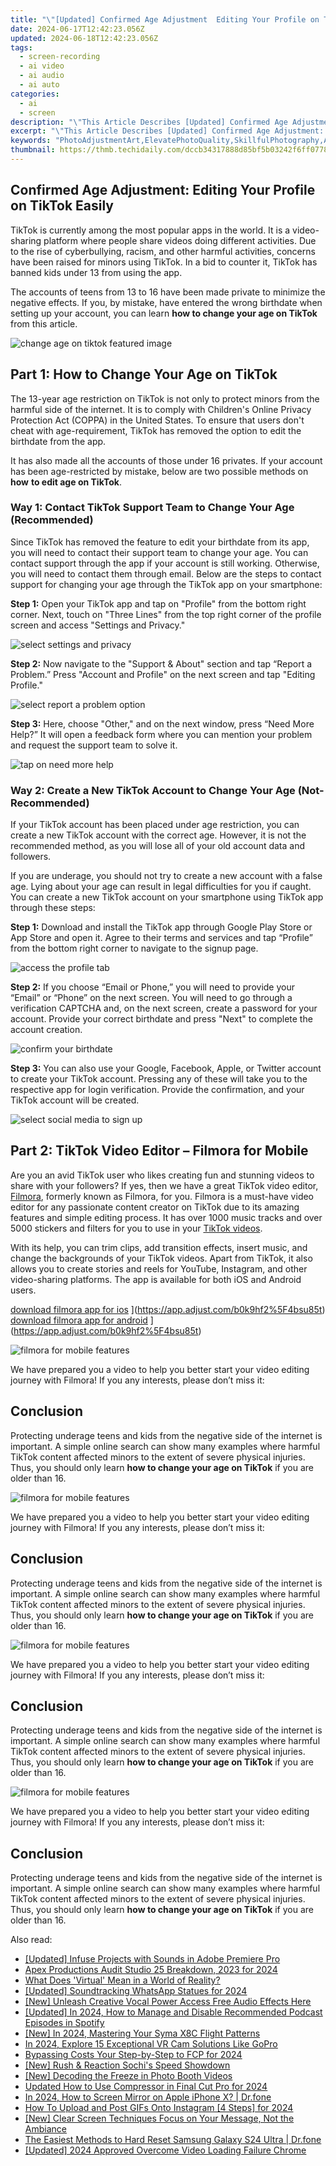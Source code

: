 ```yaml
---
title: "\"[Updated] Confirmed Age Adjustment  Editing Your Profile on TikTok Easily\""
date: 2024-06-17T12:42:23.056Z
updated: 2024-06-18T12:42:23.056Z
tags: 
  - screen-recording
  - ai video
  - ai audio
  - ai auto
categories: 
  - ai
  - screen
description: "\"This Article Describes [Updated] Confirmed Age Adjustment: Editing Your Profile on TikTok Easily\""
excerpt: "\"This Article Describes [Updated] Confirmed Age Adjustment: Editing Your Profile on TikTok Easily\""
keywords: "PhotoAdjustmentArt,ElevatePhotoQuality,SkillfulPhotography,AdaptiveImageTechniques,EnhancedPhotoAesthetics,PhotographyImprovement,CreativeLensCrafting"
thumbnail: https://thmb.techidaily.com/dccb34317888d85bf5b03242f6ff077822b2720dd93141b57f6f0f2fbe555fd1.jpg
---
```


## Confirmed Age Adjustment: Editing Your Profile on TikTok Easily

TikTok is currently among the most popular apps in the world. It is a video-sharing platform where people share videos doing different activities. Due to the rise of cyberbullying, racism, and other harmful activities, concerns have been raised for minors using TikTok. In a bid to counter it, TikTok has banned kids under 13 from using the app.

The accounts of teens from 13 to 16 have been made private to minimize the negative effects. If you, by mistake, have entered the wrong birthdate when setting up your account, you can learn **how to change your age on TikTok** from this article.

![change age on tiktok featured image](https://images.wondershare.com/filmora/article-images/2023/02/how-to-change-age-on-tiktok-1.jpg)

## Part 1: How to Change Your Age on TikTok

The 13-year age restriction on TikTok is not only to protect minors from the harmful side of the internet. It is to comply with Children's Online Privacy Protection Act (COPPA) in the United States. To ensure that users don't cheat with age-requirement, TikTok has removed the option to edit the birthdate from the app.

It has also made all the accounts of those under 16 privates. If your account has been age-restricted by mistake, below are two possible methods on **how** **to edit age on TikTok**.

### Way 1: Contact TikTok Support Team to Change Your Age (Recommended)

Since TikTok has removed the feature to edit your birthdate from its app, you will need to contact their support team to change your age. You can contact support through the app if your account is still working. Otherwise, you will need to contact them through email. Below are the steps to contact support for changing your age through the TikTok app on your smartphone:

**Step 1:** Open your TikTok app and tap on "Profile" from the bottom right corner. Next, touch on "Three Lines" from the top right corner of the profile screen and access "Settings and Privacy."

![select settings and privacy](https://images.wondershare.com/filmora/article-images/2023/02/how-to-change-age-on-tiktok-2.jpg)

**Step 2:** Now navigate to the "Support & About" section and tap “Report a Problem.” Press "Account and Profile" on the next screen and tap "Editing Profile."

![select report a problem option](https://images.wondershare.com/filmora/article-images/2023/02/how-to-change-age-on-tiktok-3.jpg)

**Step 3:** Here, choose "Other," and on the next window, press “Need More Help?” It will open a feedback form where you can mention your problem and request the support team to solve it.

![tap on need more help](https://images.wondershare.com/filmora/article-images/2023/02/how-to-change-age-on-tiktok-4.jpg)

### Way 2: Create a New TikTok Account to Change Your Age (Not-Recommended)

If your TikTok account has been placed under age restriction, you can create a new TikTok account with the correct age. However, it is not the recommended method, as you will lose all of your old account data and followers.

If you are underage, you should not try to create a new account with a false age. Lying about your age can result in legal difficulties for you if caught. You can create a new TikTok account on your smartphone using TikTok app through these steps:

**Step 1:** Download and install the TikTok app through Google Play Store or App Store and open it. Agree to their terms and services and tap “Profile” from the bottom right corner to navigate to the signup page.

![access the profile tab](https://images.wondershare.com/filmora/article-images/2023/02/how-to-change-age-on-tiktok-5.jpg)

**Step 2:** If you choose “Email or Phone,” you will need to provide your “Email” or “Phone” on the next screen. You will need to go through a verification CAPTCHA and, on the next screen, create a password for your account. Provide your correct birthdate and press "Next" to complete the account creation.

![confirm your birthdate](https://images.wondershare.com/filmora/article-images/2023/02/how-to-change-age-on-tiktok-6.jpg)

**Step 3:** You can also use your Google, Facebook, Apple, or Twitter account to create your TikTok account. Pressing any of these will take you to the respective app for login verification. Provide the confirmation, and your TikTok account will be created.

![select social media to sign up](https://images.wondershare.com/filmora/article-images/2023/02/how-to-change-age-on-tiktok-7.jpg)

## Part 2: TikTok Video Editor – Filmora for Mobile

Are you an avid TikTok user who likes creating fun and stunning videos to share with your followers? If yes, then we have a great TikTok video editor, [Filmora](https://tools.techidaily.com/wondershare/filmora/download/), formerly known as Filmora, for you. Filmora is a must-have video editor for any passionate content creator on TikTok due to its amazing features and simple editing process. It has over 1000 music tracks and over 5000 stickers and filters for you to use in your [TikTok videos](https://tools.techidaily.com/wondershare/filmora/download/).

With its help, you can trim clips, add transition effects, insert music, and change the backgrounds of your TikTok videos. Apart from TikTok, it also allows you to create stories and reels for YouTube, Instagram, and other video-sharing platforms. The app is available for both iOS and Android users.

[download filmora app for ios](https://images.wondershare.com/filmorago/article-common/app_store.svg) ](https://app.adjust.com/b0k9hf2%5F4bsu85t) [download filmora app for android](https://images.wondershare.com/filmorago/article-common/google_play.svg) ](https://app.adjust.com/b0k9hf2%5F4bsu85t)

![filmora for mobile features](https://images.wondershare.com/filmora/article-images/2023/02/how-to-change-age-on-tiktok-8.jpg)

We have prepared you a video to help you better start your video editing journey with Filmora! If you any interests, please don’t miss it:

## Conclusion

Protecting underage teens and kids from the negative side of the internet is important. A simple online search can show many examples where harmful TikTok content affected minors to the extent of severe physical injuries. Thus, you should only learn **how to change your age on TikTok** if you are older than 16.

![filmora for mobile features](https://images.wondershare.com/filmora/article-images/2023/02/how-to-change-age-on-tiktok-8.jpg)

We have prepared you a video to help you better start your video editing journey with Filmora! If you any interests, please don’t miss it:

## Conclusion

Protecting underage teens and kids from the negative side of the internet is important. A simple online search can show many examples where harmful TikTok content affected minors to the extent of severe physical injuries. Thus, you should only learn **how to change your age on TikTok** if you are older than 16.

![filmora for mobile features](https://images.wondershare.com/filmora/article-images/2023/02/how-to-change-age-on-tiktok-8.jpg)

We have prepared you a video to help you better start your video editing journey with Filmora! If you any interests, please don’t miss it:

## Conclusion

Protecting underage teens and kids from the negative side of the internet is important. A simple online search can show many examples where harmful TikTok content affected minors to the extent of severe physical injuries. Thus, you should only learn **how to change your age on TikTok** if you are older than 16.

![filmora for mobile features](https://images.wondershare.com/filmora/article-images/2023/02/how-to-change-age-on-tiktok-8.jpg)

We have prepared you a video to help you better start your video editing journey with Filmora! If you any interests, please don’t miss it:

## Conclusion

Protecting underage teens and kids from the negative side of the internet is important. A simple online search can show many examples where harmful TikTok content affected minors to the extent of severe physical injuries. Thus, you should only learn **how to change your age on TikTok** if you are older than 16.

<ins class="adsbygoogle"
     style="display:block"
     data-ad-format="autorelaxed"
     data-ad-client="ca-pub-7571918770474297"
     data-ad-slot="1223367746"></ins>

<ins class="adsbygoogle"
     style="display:block"
     data-ad-format="autorelaxed"
     data-ad-client="ca-pub-7571918770474297"
     data-ad-slot="1223367746"></ins>



<ins class="adsbygoogle"
     style="display:block"
     data-ad-client="ca-pub-7571918770474297"
     data-ad-slot="8358498916"
     data-ad-format="auto"
     data-full-width-responsive="true"></ins>


<span class="atpl-alsoreadstyle">Also read:</span>
<div><ul>
<li><a href="https://fox-cloud.techidaily.com/updated-infuse-projects-with-sounds-in-adobe-premiere-pro/"><u>[Updated] Infuse Projects with Sounds in Adobe Premiere Pro</u></a></li>
<li><a href="https://fox-cloud.techidaily.com/apex-productions-audit-studio-25-breakdown-2023-for-2024/"><u>Apex Productions Audit  Studio 25 Breakdown, 2023 for 2024</u></a></li>
<li><a href="https://fox-cloud.techidaily.com/what-does-virtual-mean-in-a-world-of-reality/"><u>What Does 'Virtual' Mean in a World of Reality?</u></a></li>
<li><a href="https://fox-cloud.techidaily.com/updated-soundtracking-whatsapp-statues-for-2024/"><u>[Updated] Soundtracking WhatsApp Statues for 2024</u></a></li>
<li><a href="https://fox-cloud.techidaily.com/new-unleash-creative-vocal-power-access-free-audio-effects-here/"><u>[New] Unleash Creative Vocal Power  Access Free Audio Effects Here</u></a></li>
<li><a href="https://fox-cloud.techidaily.com/updated-in-2024-how-to-manage-and-disable-recommended-podcast-episodes-in-spotify/"><u>[Updated] In 2024, How to Manage and Disable Recommended Podcast Episodes in Spotify</u></a></li>
<li><a href="https://fox-cloud.techidaily.com/new-in-2024-mastering-your-syma-x8c-flight-patterns/"><u>[New] In 2024, Mastering Your Syma X8C Flight Patterns</u></a></li>
<li><a href="https://fox-cloud.techidaily.com/in-2024-explore-15-exceptional-vr-cam-solutions-like-gopro/"><u>In 2024, Explore 15 Exceptional VR Cam Solutions Like GoPro</u></a></li>
<li><a href="https://extra-resources.techidaily.com/bypassing-costs-your-step-by-step-to-fcp-for-2024/"><u>Bypassing Costs  Your Step-by-Step to FCP for 2024</u></a></li>
<li><a href="https://extra-skills.techidaily.com/new-rush-and-reaction-sochis-speed-showdown/"><u>[New] Rush & Reaction  Sochi's Speed Showdown</u></a></li>
<li><a href="https://vp-tips.techidaily.com/new-decoding-the-freeze-in-photo-booth-videos/"><u>[New] Decoding the Freeze in Photo Booth Videos</u></a></li>
<li><a href="https://ai-driven-video-production.techidaily.com/updated-how-to-use-compressor-in-final-cut-pro-for-2024/"><u>Updated How to Use Compressor in Final Cut Pro for 2024</u></a></li>
<li><a href="https://screen-mirror.techidaily.com/in-2024-how-to-screen-mirror-on-apple-iphone-x-drfone-by-drfone-ios/"><u>In 2024, How to Screen Mirror on Apple iPhone X? | Dr.fone</u></a></li>
<li><a href="https://instagram-clips.techidaily.com/how-to-upload-and-post-gifs-onto-instagram-4-steps-for-2024/"><u>How To Upload and Post GIFs Onto Instagram [4 Steps] for 2024</u></a></li>
<li><a href="https://screen-video-capture.techidaily.com/new-clear-screen-techniques-focus-on-your-message-not-the-ambiance/"><u>[New] Clear Screen Techniques  Focus on Your Message, Not the Ambiance</u></a></li>
<li><a href="https://techidaily.com/the-easiest-methods-to-hard-reset-samsung-galaxy-s24-ultra-drfone-by-drfone-reset-android-reset-android/"><u>The Easiest Methods to Hard Reset Samsung Galaxy S24 Ultra | Dr.fone</u></a></li>
<li><a href="https://twitter-videos.techidaily.com/updated-2024-approved-overcome-video-loading-failure-chrome/"><u>[Updated] 2024 Approved  Overcome Video Loading Failure  Chrome</u></a></li>
</ul></div>
